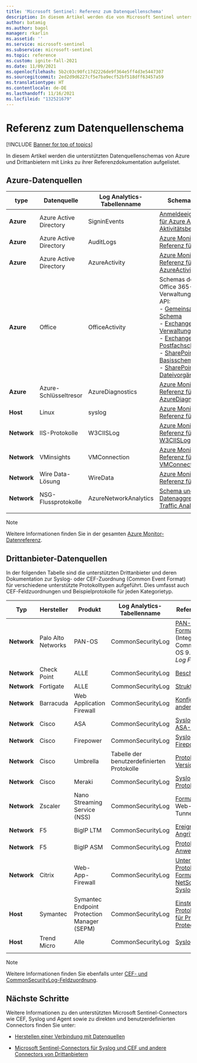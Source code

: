 ```yaml
---
title: 'Microsoft Sentinel: Referenz zum Datenquellenschema'
description: In diesem Artikel werden die von Microsoft Sentinel unterstützten Datenquellenschemas von Azure und Drittanbietern mit Links zu ihrer Referenzdokumentation aufgelistet.
author: batamig
ms.author: bagol
manager: rkarlin
ms.assetid: ''
ms.service: microsoft-sentinel
ms.subservice: microsoft-sentinel
ms.topic: reference
ms.custom: ignite-fall-2021
ms.date: 11/09/2021
ms.openlocfilehash: 5b2c03c90fc17d2226de9f364e5ff4d3e5447307
ms.sourcegitcommit: 2ed2d9d6227cf5e7ba9ecf52bf518dff63457a59
ms.translationtype: HT
ms.contentlocale: de-DE
ms.lasthandoff: 11/16/2021
ms.locfileid: "132521679"
---
```

# <a name="data-source-schema-reference"></a>Referenz zum Datenquellenschema

[!INCLUDE [Banner for top of topics](./includes/banner.md)]

In diesem Artikel werden die unterstützten Datenquellenschemas von Azure und Drittanbietern mit Links zu ihrer Referenzdokumentation aufgelistet.

## <a name="azure-data-sources"></a>Azure-Datenquellen

| type                             | Datenquelle             | Log Analytics-Tabellenname | Schemareferenz |
| -------------------------------- | ---------------------- | ---------------------- | ---------------- |
| **Azure**                            | Azure Active Directory | SigninEvents           | [Anmeldeeigenschaften für Azure AD-Aktivitätsberichte](/graph/api/resources/signin#properties) |
| **Azure**                            | Azure Active Directory | AuditLogs              | [Azure Monitor-Referenz für AuditLogs](/azure/azure-monitor/reference/tables/auditlogs) |
| **Azure**                            | Azure Active Directory | AzureActivity          | [Azure Monitor-Referenz für AzureActivity](/azure/azure-monitor/reference/tables/azureactivity) |
| **Azure**                            | Office                 | OfficeActivity         | Schemas der Office 365-Verwaltungsaktivitäts-API: <br>- [Gemeinsames Schema ](/office/office-365-management-api/office-365-management-activity-api-schema#common-schema)   <br>- [Exchange-Verwaltungsschema ](/office/office-365-management-api/office-365-management-activity-api-schema#exchange-admin-schema) <br>- [Exchange-Postfachschema](/office/office-365-management-api/office-365-management-activity-api-schema#exchange-mailbox-schema)  <br>- [SharePoint-Basisschema](/office/office-365-management-api/office-365-management-activity-api-schema#sharepoint-base-schema)   <br>- [SharePoint-Dateivorgänge](/office/office-365-management-api/office-365-management-activity-api-schema#sharepoint-file-operations) |
| **Azure**                            | Azure-Schlüsseltresor         | AzureDiagnostics       | [Azure Monitor-Referenz für AzureDiagnostics](/azure/azure-monitor/reference/tables/azurediagnostics) |
| **Host**                             | Linux                  | syslog                 | [Azure Monitor-Referenz für Syslog](/azure/azure-monitor/reference/tables/syslog) |
| **Network**                          | IIS-Protokolle               | W3CIISLog              | [Azure Monitor-Referenz für W3CIISLog](/azure/azure-monitor/reference/tables/w3ciislog) |
| **Network**                          | VMinsights             | VMConnection           | [Azure Monitor-Referenz für VMConnection](/azure/azure-monitor/reference/tables/vmconnection) |
| **Network**                          | Wire Data-Lösung     | WireData               | [Azure Monitor-Referenz für WireData](/azure/azure-monitor/reference/tables/wiredata) |
| **Network**                          | NSG-Flussprotokolle          | AzureNetworkAnalytics  | [Schema und Datenaggregation in Traffic Analytics](../network-watcher/traffic-analytics-schema.md) |
| | | | |

> [!NOTE]
> Weitere Informationen finden Sie in der gesamten [Azure Monitor-Datenreferenz](/azure/azure-monitor/reference/).
>
## <a name="3rd-party-vendor-data-sources"></a>Drittanbieter-Datenquellen

In der folgenden Tabelle sind die unterstützten Drittanbieter und deren Dokumentation zur Syslog- oder CEF-Zuordnung (Common Event Format) für verschiedene unterstützte Protokolltypen aufgeführt. Dies umfasst auch CEF-Feldzuordnungen und Beispielprotokolle für jeden Kategorietyp.

| Typ |    Hersteller |    Produkt | Log Analytics-Tabellenname | Referenz zur CEF-Feldzuordnung  |
| ----- | ----- | ----- | ----- |----- |
| **Network** | Palo Alto Networks   | PAN-OS    | CommonSecurityLog |   [PAN-OS 9.0 Common Event Format Integration Guide](https://docs.paloaltonetworks.com/content/dam/techdocs/en_US/pdf/cef/pan-os-90-cef-configuration-guide.pdf) (Integrationsleitfaden zum Common Event Format in PAN-OS 9.0; suchen Sie nach *CEF-style Log Formats*) |
| **Network** | Check Point  |ALLE   | CommonSecurityLog | [Beschreibung der Protokollfelder](https://supportcenter.checkpoint.com/supportcenter/portal?eventSubmit_doGoviewsolutiondetails=&solutionid=sk109795)       |
| **Network** | Fortigate   | ALLE   | CommonSecurityLog | [Struktur des Protokollschemas](https://docs.fortinet.com/document/fortigate/6.2.3/fortios-log-message-reference/738142/log-schema-structure)         |
| **Network** | Barracuda | Web Application Firewall |  CommonSecurityLog   | [Konfigurieren von Syslog und anderen Protokollen](https://campus.barracuda.com/product/webapplicationfirewall/doc/4259935/how-to-configure-syslog-and-other-logs/)  |
| **Network** | Cisco | ASA | CommonSecurityLog | [Syslog-Meldungen bei der Cisco ASA-Serie](https://www.cisco.com/c/en/us/td/docs/security/asa/syslog/b_syslog/about.html)    |
| **Network** | Cisco | Firepower   | CommonSecurityLog | [Syslog-Meldungen von Cisco Firepower Threat Defense](https://www.cisco.com/c/en/us/td/docs/security/firepower/Syslogs/b_fptd_syslog_guide.html)    |
| **Network** | Cisco   | Umbrella  | Tabelle der benutzerdefinierten Protokolle  | [Protokollformate und Versionsverwaltung](https://docs.umbrella.com/deployment-umbrella/docs/log-formats-and-versioning)   |
| **Network**   | Cisco | Meraki    | CommonSecurityLog |   [Syslog-Ereignistypen und Protokollbeispiele](https://documentation.meraki.com/zGeneral_Administration/Monitoring_and_Reporting/Syslog_Event_Types_and_Log_Samples)    |
| **Network**   | Zscaler | Nano Streaming Service (NSS)|   CommonSecurityLog | [Formatieren von NSS-Feeds](https://help.zscaler.com/zia/documentation-knowledgebase/analytics/nss/nss-feeds/formatting-nss-feeds) (nur Web-, Firewall-, DNS- und Tunnelprotokolle) |
| **Network**   |F5 | BigIP LTM|    CommonSecurityLog|  [Ereignismeldungen und Angriffstypen](https://techdocs.f5.com/kb/en-us/products/big-ip_ltm/manuals/product/bigip-external-monitoring-implementations-13-0-0/15.html)  |
| **Network** | F5  | BigIP ASM|    CommonSecurityLog|  [Protokollieren von Anwendungssicherheitsereignissen](https://techdocs.f5.com/kb/en-us/products/big-ip_asm/manuals/product/asm-implementations-13-1-0/14.html)                                                           |
| **Network** | Citrix  |Web-App-Firewall   | CommonSecurityLog|    [Unterstützung für die CEF-Protokollierung (Common Event Format) in der Anwendungsfirewall](https://support.citrix.com/article/CTX136146) <br>  [NetScaler 12.0: Referenz zu Syslog-Meldungen](https://developer-docs.citrix.com/projects/netscaler-syslog-message-reference/en/12.0/)   |
|**Host** |Symantec | Symantec Endpoint Protection Manager (SEPM) | CommonSecurityLog|[Einstellungen für die externe Protokollierung und Schweregrade für Protokollereignisse für Endpoint Protection Manager](https://support.symantec.com/us/en/article.tech171741.html)|
|**Host** |Trend Micro |Alle |CommonSecurityLog | [Syslog-Inhaltszuordnung – CEF](https://docs.trendmicro.com/en-us/enterprise/control-manager-70/appendices/syslog-mapping-cef.aspx) |
| | | | | |

> [!NOTE]
> Weitere Informationen finden Sie ebenfalls unter [CEF- und CommonSecurityLog-Feldzuordnung](cef-name-mapping.md).
> 
## <a name="next-steps"></a>Nächste Schritte

Weitere Informationen zu den unterstützten Microsoft Sentinel-Connectors wie CEF, Syslog und Agent sowie zu direkten und benutzerdefinierten Connectors finden Sie unter:

- [Herstellen einer Verbindung mit Datenquellen](connect-data-sources.md)

- [Microsoft Sentinel-Connectors für Syslog und CEF und andere Connectors von Drittanbietern](https://techcommunity.microsoft.com/t5/azure-sentinel/azure-sentinel-syslog-cef-and-other-3rd-party-connectors-grand/ba-p/803891)
